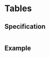 # Tables

## Specification

```{include} ../nodes/table.md

```

## Example

```{include} ../examples/table.md

```